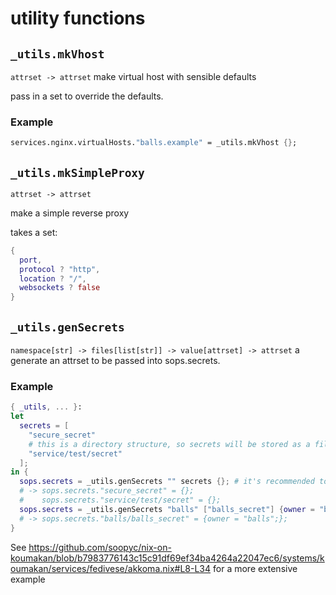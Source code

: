 # utility functions

## `_utils.mkVhost`
`attrset -> attrset`
make virtual host with sensible defaults

pass in a set to override the defaults.

### Example
```nix
services.nginx.virtualHosts."balls.example" = _utils.mkVhost {};
```

## `_utils.mkSimpleProxy`
`attrset -> attrset`

make a simple reverse proxy

takes a set:
```nix
{
  port,
  protocol ? "http",
  location ? "/",
  websockets ? false
}
```

## `_utils.genSecrets`
`namespace[str] -> files[list[str]] -> value[attrset] -> attrset`
a
generate an attrset to be passed into sops.secrets.

### Example
```nix
{ _utils, ... }:
let
  secrets = [
    "secure_secret"
    # this is a directory structure, so secrets will be stored as a file in /run/secrets/service/test/secret.
    "service/test/secret"
  ];
in {
  sops.secrets = _utils.genSecrets "" secrets {}; # it's recommended to use a namespace, but having none is still fine.
  # -> sops.secrets."secure_secret" = {};
  #    sops.secrets."service/test/secret" = {};
  sops.secrets = _utils.genSecrets "balls" ["balls_secret"] {owner = "balls"};
  # -> sops.secrets."balls/balls_secret" = {owner = "balls";};
}
```

See https://github.com/soopyc/nix-on-koumakan/blob/b7983776143c15c91df69ef34ba4264a22047ec6/systems/koumakan/services/fedivese/akkoma.nix#L8-L34 for a more extensive example
